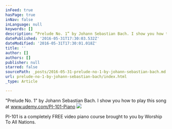 ```yaml
---
inFeed: true
hasPage: true
inNav: false
inLanguage: null
keywords: []
description: “Prelude No. 1” by Johann Sebastian Bach. I show you how to play this song at www.udemy.com/PI-101-Piano
datePublished: '2016-05-31T17:30:03.532Z'
dateModified: '2016-05-31T17:30:01.018Z'
title: ''
author: []
authors: []
publisher: null
starred: false
sourcePath: _posts/2016-05-31-prelude-no-1-by-johann-sebastian-bach.md
url: prelude-no-1-by-johann-sebastian-bach/index.html
_type: Article

---
```

"Prelude No. 1" by Johann Sebastian Bach. I show you how to play this song at www.udemy.com/PI-101-Piano
![](https://the-grid-user-content.s3-us-west-2.amazonaws.com/637218ff-8b8f-4038-98b6-94d08470a135.jpg)

PI-101 is a completely FREE video piano course brought to you by Worship To All Nations.